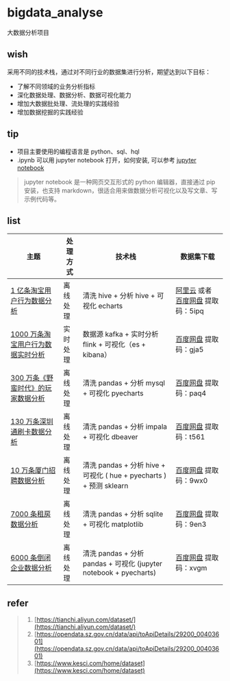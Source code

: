 # bigdata_analyse
大数据分析项目

## wish

采用不同的技术栈，通过对不同行业的数据集进行分析，期望达到以下目标：

- 了解不同领域的业务分析指标 
- 深化数据处理、数据分析、数据可视化能力
- 增加大数据批处理、流处理的实践经验
- 增加数据挖掘的实践经验

## tip

- 项目主要使用的编程语言是 python、sql、hql
- .ipynb 可以用 jupyter notebook 打开，如何安装, 可以参考 [jupyter notebook](http://blog.turboway.top/article/jupyter/)
>jupyter notebook 是一种网页交互形式的 python 编辑器，直接通过 pip 安装，也支持 markdown，很适合用来做数据分析可视化以及写文章、写示例代码等。

## list

| 主题 | 处理方式 | 技术栈  |  数据集下载 |
| ------------ | ------------ | ------------ | ------------ |
| [1 亿条淘宝用户行为数据分析](https://github.com/TurboWay/bigdata_analyse/blob/main/UserBehaviorFromTaobao_Batch/用户行为数据分析.md)       |  离线处理  | 清洗 hive  + 分析 hive + 可视化 echarts | [阿里云](https://tianchi.aliyun.com/dataset/dataDetail?dataId=649&userId=1) 或者 [百度网盘](https://pan.baidu.com/s/15Ss-nDMA120EHhuwpzYm0g) 提取码：5ipq |
| [1000 万条淘宝用户行为数据实时分析](https://github.com/TurboWay/bigdata_analyse/blob/main/UserBehaviorFromTaobao_Stream/用户行为数据实时分析.md)       |  实时处理  | 数据源 kafka  + 实时分析 flink + 可视化（es + kibana）  | [百度网盘](https://pan.baidu.com/s/1wDVQpRV7giIlLJJgRZAInQ)  提取码：gja5  |
| [300 万条《野蛮时代》的玩家数据分析](https://github.com/TurboWay/bigdata_analyse/blob/main/AgeOfBarbarians/野蛮时代数据分析.md)       |  离线处理  | 清洗 pandas  + 分析 mysql + 可视化 pyecharts | [百度网盘](https://pan.baidu.com/s/1Mi5lvGDF405Nk8Y2BZDzdQ) 提取码：paq4 |
| [130 万条深圳通刷卡数据分析](https://github.com/TurboWay/bigdata_analyse/blob/main/SZTcard/深圳通刷卡数据分析.md)       |  离线处理  | 清洗 pandas  + 分析 impala + 可视化 dbeaver | [百度网盘](https://pan.baidu.com/s/1WslwKXKhVH1q_6u4SvuKkQ) 提取码：t561 |
| [10 万条厦门招聘数据分析](https://github.com/TurboWay/bigdata_analyse/blob/main/AmoyJob/2021厦门招聘数据分析.md)       |  离线处理  | 清洗 pandas  + 分析 hive + 可视化 ( hue + pyecharts ) + 预测 sklearn | [百度网盘](https://pan.baidu.com/s/1mco8dKb5o0qPd2kqsj7bNg) 提取码：9wx0|
| [7000 条租房数据分析](https://github.com/TurboWay/bigdata_analyse/blob/main/RentFromDanke/租房数据分析.md)       |  离线处理  | 清洗 pandas  + 分析 sqlite + 可视化 matplotlib  | [百度网盘](https://pan.baidu.com/s/1l1x5qurJdkyUxAuhknj_Qw) 提取码：9en3 |
| [6000 条倒闭企业数据分析](https://nbviewer.jupyter.org/github/TurboWay/bigdata_analyse/blob/main/DeathCompany/倒闭企业数据分析.ipynb)       |  离线处理  | 清洗 pandas  + 分析 pandas + 可视化 (jupyter notebook + pyecharts) | [百度网盘](https://pan.baidu.com/s/1I6E6i4ZadxE9IlVPe3Bqwg) 提取码：xvgm |

## refer

> 1. [https://tianchi.aliyun.com/dataset/](https://tianchi.aliyun.com/dataset/)
> 2. [https://opendata.sz.gov.cn/data/api/toApiDetails/29200_00403601](https://opendata.sz.gov.cn/data/api/toApiDetails/29200_00403601)
> 3. [https://www.kesci.com/home/dataset](https://www.kesci.com/home/dataset)